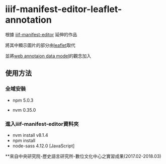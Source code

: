 # iiif-manifest-editor-leaflet-annotation #

根據 [iiif-manifest-editor](https://github.com/bodleian/iiif-manifest-editor) 延伸的作品


將其中顯示圖片的部分由[leaflet](https://leafletjs.com/)取代


並將[web annotaion data model](https://www.w3.org/TR/annotation-model/)的觀念加入


## 使用方法

### 全域安裝

* npm 5.0.3

* nvm 0.35.0


### 進入iiif-manifest-editor資料夾
* nvm install v8.1.4
* npm install
* node-sass 4.12.0 [JavaScript]







**來自中央研究院-歷史語言研究所-數位文化中心之實習成果(2017.02-2018.03)
